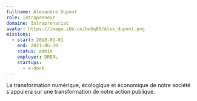 ```yaml
---
fullname: Alexandre Dupont
role: Intrapreneur
domaine: Intraprenariat
avatar: https://image.ibb.co/bw5qB6/Alex_dupont.png
missions:
  - start: 2018-01-01
    end: 2021-06-30
    status: admin
    employer: DREAL
    startups:
      - a-dock
---
```

La transformation numérique, écologique et économique de notre société s'appuiera sur une transformation de notre action publique.
